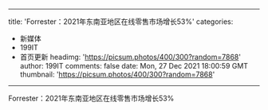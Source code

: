 
---
title: 'Forrester：2021年东南亚地区在线零售市场增长53%'
categories: 
 - 新媒体
 - 199IT
 - 首页更新
headimg: 'https://picsum.photos/400/300?random=7868'
author: 199IT
comments: false
date: Mon, 27 Dec 2021 18:00:59 GMT
thumbnail: 'https://picsum.photos/400/300?random=7868'
---

<div>   
Forrester：2021年东南亚地区在线零售市场增长53%  
</div>
            